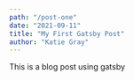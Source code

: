 ```yaml
---
path: "/post-one"
date: "2021-09-11"
title: "My First Gatsby Post"
author: "Katie Gray"
---
```


This is a blog post using gatsby

